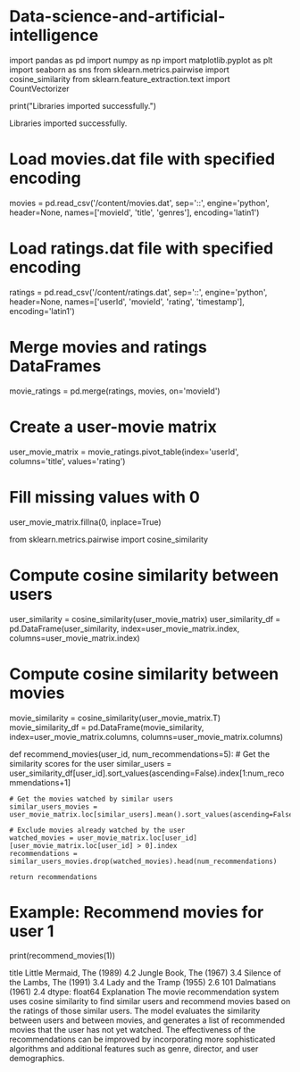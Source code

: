 # Data-science-and-artificial-intelligence



import pandas as pd
import numpy as np
import matplotlib.pyplot as plt
import seaborn as sns
from sklearn.metrics.pairwise import cosine_similarity
from sklearn.feature_extraction.text import CountVectorizer

print("Libraries imported successfully.")

     
Libraries imported successfully.

# Load movies.dat file with specified encoding
movies = pd.read_csv('/content/movies.dat', sep='::', engine='python', header=None, names=['movieId', 'title', 'genres'], encoding='latin1')

# Load ratings.dat file with specified encoding
ratings = pd.read_csv('/content/ratings.dat', sep='::', engine='python', header=None, names=['userId', 'movieId', 'rating', 'timestamp'], encoding='latin1')

     

# Merge movies and ratings DataFrames
movie_ratings = pd.merge(ratings, movies, on='movieId')

# Create a user-movie matrix
user_movie_matrix = movie_ratings.pivot_table(index='userId', columns='title', values='rating')

# Fill missing values with 0
user_movie_matrix.fillna(0, inplace=True)

     

from sklearn.metrics.pairwise import cosine_similarity

# Compute cosine similarity between users
user_similarity = cosine_similarity(user_movie_matrix)
user_similarity_df = pd.DataFrame(user_similarity, index=user_movie_matrix.index, columns=user_movie_matrix.index)

# Compute cosine similarity between movies
movie_similarity = cosine_similarity(user_movie_matrix.T)
movie_similarity_df = pd.DataFrame(movie_similarity, index=user_movie_matrix.columns, columns=user_movie_matrix.columns)

     

def recommend_movies(user_id, num_recommendations=5):
    # Get the similarity scores for the user
    similar_users = user_similarity_df[user_id].sort_values(ascending=False).index[1:num_recommendations+1]

    # Get the movies watched by similar users
    similar_users_movies = user_movie_matrix.loc[similar_users].mean().sort_values(ascending=False)

    # Exclude movies already watched by the user
    watched_movies = user_movie_matrix.loc[user_id][user_movie_matrix.loc[user_id] > 0].index
    recommendations = similar_users_movies.drop(watched_movies).head(num_recommendations)

    return recommendations

     

# Example: Recommend movies for user 1
print(recommend_movies(1))

     
title
Little Mermaid, The (1989)          4.2
Jungle Book, The (1967)             3.4
Silence of the Lambs, The (1991)    3.4
Lady and the Tramp (1955)           2.6
101 Dalmatians (1961)               2.4
dtype: float64
Explanation
The movie recommendation system uses cosine similarity to find similar users and recommend movies based on the ratings of those similar users. The model evaluates the similarity between users and between movies, and generates a list of recommended movies that the user has not yet watched. The effectiveness of the recommendations can be improved by incorporating more sophisticated algorithms and additional features such as genre, director, and user demographics.
